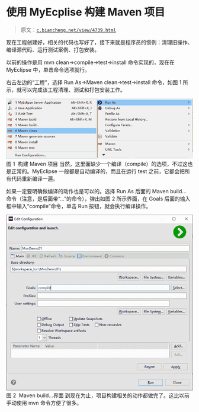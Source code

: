 # 使用 MyEcplise 构建 Maven 项目

> 原文：[`c.biancheng.net/view/4739.html`](http://c.biancheng.net/view/4739.html)

现在工程创建好，相关的代码也写好了，接下来就是程序员的惯例：清理旧操作、编译源代码、运行测试案例、打包安装。

以前的操作是用 mvn clean→compile→test→install 命令实现的，现在在 MyEclipse 中，单击命令选项就行。

右击左边的“工程”，选择 Run As→Maven clean→test→install 命令，如图 1 所示，就可以完成该工程清理、测试和打包安装工作。

![构建 Maven 项目](img/60661a5b237bccbe73ce036d2e4d8935.png)
图 1  构建 Maven 项目
当然，这里面缺少一个编译（compile）的选项，不过这也是正常的。MyEclipse 一般都是自动编译的，而且在运行 test 之前，它都会把所有代码重新编译一遍。

如果一定要明确做编译的动作也是可以的。选择 Run As 后面的 Maven build… 命令（注意，是后面带“…”的命令），弹出如图 2 所示界面，在 Goals 后面的输入框中输入“compile”命令，单击 Run 按钮，就会执行编译操作。

![Maven build…界面](img/ef1ffbfc1ff9c01c00cdca83b7fdc831.png)
图 2  Maven build…界面
到现在为止，项目构建相关的动作都做完了。这比以前手动使用 mvn 命令方便了很多。
